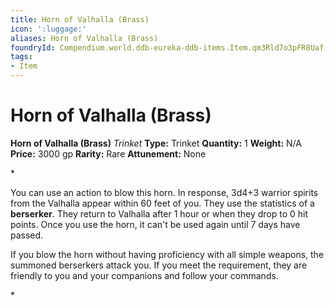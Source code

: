```yaml
---
title: Horn of Valhalla (Brass)
icon: ':luggage:'
aliases: Horn of Valhalla (Brass)
foundryId: Compendium.world.ddb-eureka-ddb-items.Item.qm3Rld7o3pFR8Uaf
tags:
- Item
---
```


# Horn of Valhalla (Brass)

**Horn of Valhalla (Brass)**
_Trinket_
**Type:** Trinket
**Quantity:** 1
**Weight:** N/A
**Price:** 3000 gp
**Rarity:** Rare
**Attunement:** None

*<p>You can use an action to blow this horn. In response, 3d4+3 warrior spirits from the Valhalla appear within 60 feet of you. They use the statistics of a **berserker**. They return to Valhalla after 1 hour or when they drop to 0 hit points. Once you use the horn, it can't be used again until 7 days have passed.

If you blow the horn without having proficiency with all simple weapons, the summoned berserkers attack you. If you meet the requirement, they are friendly to you and your companions and follow your commands.</p>*